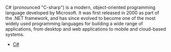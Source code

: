 C# (pronounced "C-sharp") is a modern, object-oriented programming language developed by Microsoft. It was first released in 2000 as part of the .NET framework, and has since evolved to become one of the most widely used programming languages for building a wide range of applications, from desktop and web applications to mobile and cloud-based systems.

- [C#](https://github.com/aw-junaid/Computer-Science/blob/main/Programming%20Fundamentals/C%23/Course/C%23%20-%20Overview.md)
